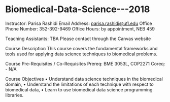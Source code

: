 # Biomedical-Data-Science---2018
Instructor:
Parisa Rashidi
Email Address: parisa.rashidi@ufl.edu
Office Phone Number: 352-392-9469
Office Hours:   by appointment, NEB 459

Teaching Assistants: TBA
Please contact through the Canvas website


Course Description
This course covers the fundamental frameworks and tools used for applying data science techniques to biomedical problems.

Course Pre-Requisites / Co-Requisites
Prereq: BME 3053L, COP2271
Coreq: - N/A

Course Objectives
•	Understand data science techniques in the biomedical domain, 
•	Understand the limitations of each technique with respect to biomedical data,
•	Learn to use biomedical data science programming libraries. 
